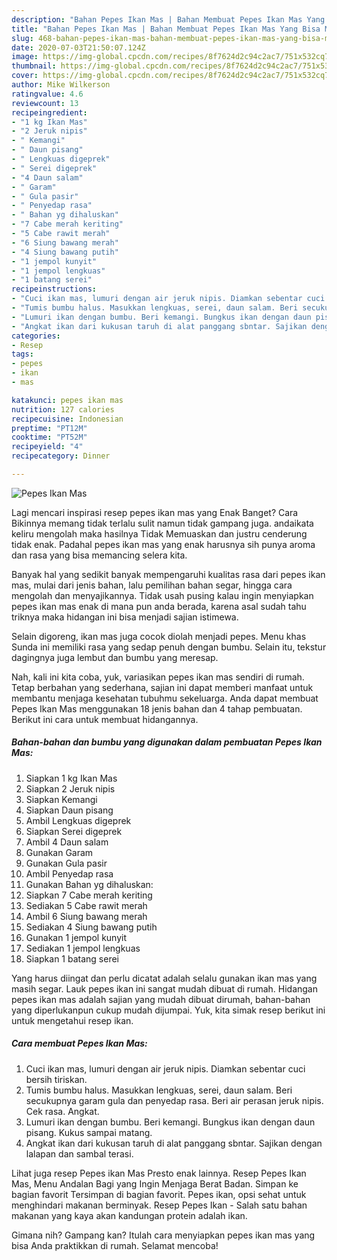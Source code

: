 ```yaml
---
description: "Bahan Pepes Ikan Mas | Bahan Membuat Pepes Ikan Mas Yang Bisa Manjain Lidah"
title: "Bahan Pepes Ikan Mas | Bahan Membuat Pepes Ikan Mas Yang Bisa Manjain Lidah"
slug: 468-bahan-pepes-ikan-mas-bahan-membuat-pepes-ikan-mas-yang-bisa-manjain-lidah
date: 2020-07-03T21:50:07.124Z
image: https://img-global.cpcdn.com/recipes/8f7624d2c94c2ac7/751x532cq70/pepes-ikan-mas-foto-resep-utama.jpg
thumbnail: https://img-global.cpcdn.com/recipes/8f7624d2c94c2ac7/751x532cq70/pepes-ikan-mas-foto-resep-utama.jpg
cover: https://img-global.cpcdn.com/recipes/8f7624d2c94c2ac7/751x532cq70/pepes-ikan-mas-foto-resep-utama.jpg
author: Mike Wilkerson
ratingvalue: 4.6
reviewcount: 13
recipeingredient:
- "1 kg Ikan Mas"
- "2 Jeruk nipis"
- " Kemangi"
- " Daun pisang"
- " Lengkuas digeprek"
- " Serei digeprek"
- "4 Daun salam"
- " Garam"
- " Gula pasir"
- " Penyedap rasa"
- " Bahan yg dihaluskan"
- "7 Cabe merah keriting"
- "5 Cabe rawit merah"
- "6 Siung bawang merah"
- "4 Siung bawang putih"
- "1 jempol kunyit"
- "1 jempol lengkuas"
- "1 batang serei"
recipeinstructions:
- "Cuci ikan mas, lumuri dengan air jeruk nipis. Diamkan sebentar cuci bersih tiriskan."
- "Tumis bumbu halus. Masukkan lengkuas, serei, daun salam. Beri secukupnya garam gula dan penyedap rasa. Beri air perasan jeruk nipis. Cek rasa. Angkat."
- "Lumuri ikan dengan bumbu. Beri kemangi. Bungkus ikan dengan daun pisang. Kukus sampai matang."
- "Angkat ikan dari kukusan taruh di alat panggang sbntar. Sajikan dengan lalapan dan sambal terasi."
categories:
- Resep
tags:
- pepes
- ikan
- mas

katakunci: pepes ikan mas 
nutrition: 127 calories
recipecuisine: Indonesian
preptime: "PT12M"
cooktime: "PT52M"
recipeyield: "4"
recipecategory: Dinner

---
```



![Pepes Ikan Mas](https://img-global.cpcdn.com/recipes/8f7624d2c94c2ac7/751x532cq70/pepes-ikan-mas-foto-resep-utama.jpg)

Lagi mencari inspirasi resep pepes ikan mas yang Enak Banget? Cara Bikinnya memang tidak terlalu sulit namun tidak gampang juga. andaikata keliru mengolah maka hasilnya Tidak Memuaskan dan justru cenderung tidak enak. Padahal pepes ikan mas yang enak harusnya sih punya aroma dan rasa yang bisa memancing selera kita.

Banyak hal yang sedikit banyak mempengaruhi kualitas rasa dari pepes ikan mas, mulai dari jenis bahan, lalu pemilihan bahan segar, hingga cara mengolah dan menyajikannya. Tidak usah pusing kalau ingin menyiapkan pepes ikan mas enak di mana pun anda berada, karena asal sudah tahu triknya maka hidangan ini bisa menjadi sajian istimewa.

Selain digoreng, ikan mas juga cocok diolah menjadi pepes. Menu khas Sunda ini memiliki rasa yang sedap penuh dengan bumbu. Selain itu, tekstur dagingnya juga lembut dan bumbu yang meresap.


Nah, kali ini kita coba, yuk, variasikan pepes ikan mas sendiri di rumah. Tetap berbahan yang sederhana, sajian ini dapat memberi manfaat untuk membantu menjaga kesehatan tubuhmu sekeluarga. Anda dapat membuat Pepes Ikan Mas menggunakan 18 jenis bahan dan 4 tahap pembuatan. Berikut ini cara untuk membuat hidangannya.

<!--inarticleads1-->

##### Bahan-bahan dan bumbu yang digunakan dalam pembuatan Pepes Ikan Mas:

1. Siapkan 1 kg Ikan Mas
1. Siapkan 2 Jeruk nipis
1. Siapkan  Kemangi
1. Siapkan  Daun pisang
1. Ambil  Lengkuas digeprek
1. Siapkan  Serei digeprek
1. Ambil 4 Daun salam
1. Gunakan  Garam
1. Gunakan  Gula pasir
1. Ambil  Penyedap rasa
1. Gunakan  Bahan yg dihaluskan:
1. Siapkan 7 Cabe merah keriting
1. Sediakan 5 Cabe rawit merah
1. Ambil 6 Siung bawang merah
1. Sediakan 4 Siung bawang putih
1. Gunakan 1 jempol kunyit
1. Sediakan 1 jempol lengkuas
1. Siapkan 1 batang serei


Yang harus diingat dan perlu dicatat adalah selalu gunakan ikan mas yang masih segar. Lauk pepes ikan ini sangat mudah dibuat di rumah. Hidangan pepes ikan mas adalah sajian yang mudah dibuat dirumah, bahan-bahan yang diperlukanpun cukup mudah dijumpai. Yuk, kita simak resep berikut ini untuk mengetahui resep ikan. 

<!--inarticleads2-->

##### Cara membuat Pepes Ikan Mas:

1. Cuci ikan mas, lumuri dengan air jeruk nipis. Diamkan sebentar cuci bersih tiriskan.
1. Tumis bumbu halus. Masukkan lengkuas, serei, daun salam. Beri secukupnya garam gula dan penyedap rasa. Beri air perasan jeruk nipis. Cek rasa. Angkat.
1. Lumuri ikan dengan bumbu. Beri kemangi. Bungkus ikan dengan daun pisang. Kukus sampai matang.
1. Angkat ikan dari kukusan taruh di alat panggang sbntar. Sajikan dengan lalapan dan sambal terasi.


Lihat juga resep Pepes ikan Mas Presto enak lainnya. Resep Pepes Ikan Mas, Menu Andalan Bagi yang Ingin Menjaga Berat Badan. Simpan ke bagian favorit Tersimpan di bagian favorit. Pepes ikan, opsi sehat untuk menghindari makanan berminyak. Resep Pepes Ikan - Salah satu bahan makanan yang kaya akan kandungan protein adalah ikan. 

Gimana nih? Gampang kan? Itulah cara menyiapkan pepes ikan mas yang bisa Anda praktikkan di rumah. Selamat mencoba!
